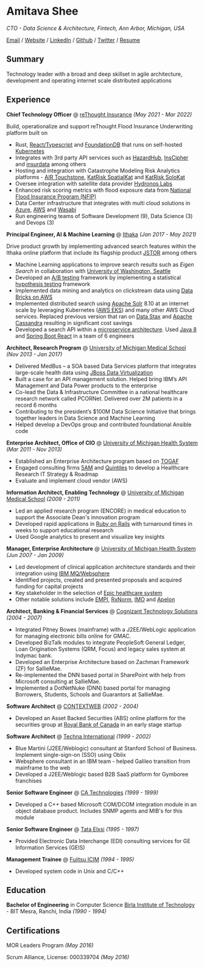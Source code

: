 # Amitava Shee

_CTO - Data Science & Architecture, Fintech, Ann Arbor, Michigan, USA_

<a class="bi bi-envelope" href="mailto:amitava.shee@gmail.com"> Email</a> / <a class="bi bi-globe" href="{{site_url}}"> Website</a> / <a class="bi bi-linkedin" href="https://www.linkedin.com/in/amitavashee/"> LinkedIn</a> / <a class="bi bi-github" href="https://github.com/ashee/"> Github</a> / <a class="bi bi-twitter" href="https://twitter.com/amitavashee/"> Twitter</a> / <a class="bi bi-file-earmark-pdf" href="{{site_url}}/Amitava Shee Resume.pdf"> Resume</a>

## Summary
Technology leader with a broad and deep skillset in agile architecture, development and operating internet scale distributed applications

## Experience

**Chief Technology Officer** @ [reThought Insurance](https://www.rethoughtinsurance.com/) _(May 2021 - Mar 2022)_

Build, operationalize and support reThought Flood Insurance Underwriting platform built on 
- Rust, [React/Typescript](https://reactjs.org/) and [FoundationDB](https://www.foundationdb.org/) that runs on self-hosted [Kubernetes](https://github.com/kubernetes-sigs/kubespray)
- Integrates with 3rd party API services such as [HazardHub](https://hazardhub.com/), [InsCipher](https://www.inscipher.com/) and [insurdata](https://www.insurdata.io/) among others
- Hosting and integration with Catastrophe Modeling Risk Analytics platforms - [AIR Touchstone](https://www.air-worldwide.com/software-solutions/Touchstone/), [KatRisk SpatialKat](https://www.katrisk.com/spatialkat) and [KatRisk SoloKat](https://www.katrisk.com/solokat)
- Oversee integration with satellite data provider [Hydronos Labs](https://hydronoslabs.com/)
- Enhanced risk scoring metrics with flood exposure data from [National Flood Insurance Program (NFIP)](https://www.fema.gov/flood-insurance)
- Data Center infrastructure that integrates with multi cloud solutions in [Azure](https://azure.microsoft.com/en-us/), [AWS](https://aws.amazon.com/) and [Wasabi](https://wasabi.com/)
- Run engineering teams of Software Development (9), Data Science (3) and Devops (3)

**Principal Engineer, AI & Machine Learning** @ [Ithaka](https://www.ithaka.org/) _(Jan 2017 - May 2021)_

Drive product growth by implementing advanced search features within the Ithaka online platform that include its flagship product [JSTOR](https://www.jstor.org/) among others
- Machine Learning applications to improve search results such as _Eigen Search_ in collaboration with [University of Washington, Seattle](https://www.washington.edu/)
- Developed an [A/B testing](https://en.wikipedia.org/wiki/A/B_testing) framework by implementing a statistical [hypothesis testing](https://towardsdatascience.com/hypothesis-testing-for-a-b-test-an-application-of-inferential-statistics-5ae2e779ff04) framework
- Implemented data mining and analytics on clickstream data using [Data Bricks on AWS](https://databricks.com/product/aws)
- Implemented distributed search using [Apache Solr](https://solr.apache.org/) 8.10 at an internet scale by leveraging Kubernetes ([AWS EKS](https://aws.amazon.com/eks/)) and many other AWS Cloud services. Replaced previous version that ran on [Data Stax](https://www.datastax.com/products/datastax-enterprise/dse-search) and [Apache Cassandra](https://docs.datastax.com/en/landing_page/doc/landing_page/cassandra.html#CassandradocumentationincludedwithDataStaxEnterprise) resulting in significant cost savings
- Developed a search API within a [microservice architecture](https://martinfowler.com/articles/microservices.html). Used [Java 8](https://www.oracle.com/java/technologies/java8.html) and [Spring Boot React](https://spring.io/reactive) in a team of 6 engineers

**Architect, Research Program** @ [University of Michigan Medical School](https://www.uofmhealth.org/) _(Nov 2013 - Jan 2017)_
- Delivered MedBus – a SOA based Data Services platform that integrates large-scale health data using [JBoss Data Virtualization](https://developers.redhat.com/products/datavirt/overview)
- Built a case for an API management solution. Helped bring IBM’s API Management and Data Power products to the enterprise
- Co-lead the Data & Infrastructure Committee in a national healthcare research network called PCORNet. Delivered over 2M patients in a record 6 months
- Contributing to the president’s $100M Data Science Initiative that brings together leaders in Data Science and Machine Learning
- Helped develop a DevOps group and contributed foundational Ansible code

**Enterprise Architect, Office of CIO** @ [University of Michigan Health System](https://www.uofmhealth.org/) _(Mar 2011 - Nov 2013)_
- Established an Enterprise Architecture program based on [TOGAF](https://www.opengroup.org/togaf)
- Engaged consulting firms [5AM](https://www.5amsolutions.com/) and [Quintiles](https://www.iqvia.com/) to develop a Healthcare Research IT Strategy & Roadmap
- Evaluate and implement cloud vendor (AWS)

**Information Architect, Enabling Technology** @ [University of Michigan Medical School](https://medicine.umich.edu/medschool/home) _(2009 - 2011)_
- Led an applied research program (ENCORE) in medical education to support the Associate Dean's innovation program
- Developed rapid applications in [Ruby on Rails](https://rubyonrails.org/) with turnaround times in weeks to support educational research
- Used Google analytics to present and visualize key insights

**Manager, Enterprise Architecture** @ [University of Michigan Health System](https://www.uofmhealth.org/) _(Jun 2007 - Jan 2009)_
- Led development of clinical application architecture standards and their integration using [IBM MQ/Websphere](https://www.ibm.com/products/mq)
- Identified projects, created and presented proposals and acquired funding for capital projects
- Key stakeholder in the selection of [Epic healthcare system](https://www.epic.com/)
- Other notable solutions include [EMPI](https://portal.ct.gov/DSS/ITS/DSS-HealthIT/Business-Intelligence-and-DSS-HealthIT/Enterprise-Master-Person-Index), [RxNorm](https://www.nlm.nih.gov/research/umls/rxnorm/index.html), [IMO](https://www.imohealth.com/) and [Apelon](https://www.apelon.com/)

**Architect, Banking & Financial Services** @ [Cognizant Technology Solutions](https://www.cognizant.com/nl/en/banking) _(2004 - 2007)_
- Integrated Pitney Bowes (mainframe) with a J2EE/WebLogic application for managing electronic bills online for GMAC.
- Developed BizTalk modules to integrate PeopleSoft General Ledger, Loan Origination Systems (QRM, Focus) and legacy sales system at Indymac bank.
- Developed an Enterprise Architecture based on Zachman Framework (ZF) for SallieMae. 
- Re-implemented the DNN based portal in SharePoint with help from Microsoft consulting at SallieMae. 
- Implemented a DotNetNuke (DNN) based portal for managing Borrowers, Students, Schools and Guarantors at SallieMae.

**Software Architect** @ [CONTEXTWEB](https://www.crunchbase.com/organization/contextweb) _(2002 - 2004)_
- Developed an Asset Backed Securities (ABS) online platform for the securities group at [Royal Bank of Canada](https://www.rbccm.com/en/) in an early stage startup

**Software Architect** @ [Techna International](https://www.crunchbase.com/organization/techna) _(1999 - 2002)_
- Blue Martini (J2EE/Weblogic) consultant at Stanford School of Business. Implement single-sign-on (SSO) using Oblix
- Websphere consultant in an IBM team - helped Galileo transition from mainframe to the web
- Developed a J2EE/Weblogic based B2B SaaS platform for Gymboree franchises


**Senior Software Engineer** @ [CA Technologies](https://company.monsterindia.com/catcgin/) _(1999 - 1999)_
- Developed a C++ based Microsoft COM/DCOM integration module in an object database product. Includes SNMP agents and MIB's for this module

**Senior Software Engineer** @ [Tata Elxsi](https://www.tataelxsi.com/) _(1995 - 1997)_
- Provided Electronic Data Interchange (EDI) consulting services for GE Information Services (GEIS)

**Management Trainee** @ [Fujitsu ICIM](http://www.source2update.com/Company-History/Fujitsu-ICIM-FUJICI.html) _(1994 - 1995)_
- Developed system code in Unix and C/C++

## Education

**Bachelor of Engineering** in Computer Science
[Birla Institute of Technology](https://www.bitmesra.ac.in) - BIT Mesra, Ranchi, India _(1990 - 1994)_

## Certifications
MOR Leaders Program  _(May 2016)_

Scrum Alliance, License: 000339704  _(May 2016)_

